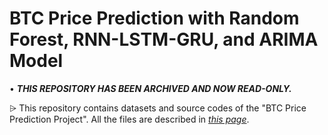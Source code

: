 # BTC Price Prediction with Random Forest, RNN-LSTM-GRU, and ARIMA Model

• **_THIS REPOSITORY HAS BEEN ARCHIVED AND NOW READ-ONLY._**

⩥ This repository contains datasets and source codes of the "BTC Price Prediction Project". All the files are described in [_this page_](https://telegra.ph/Link-to-the-Python-Source-Codes-02-06).
